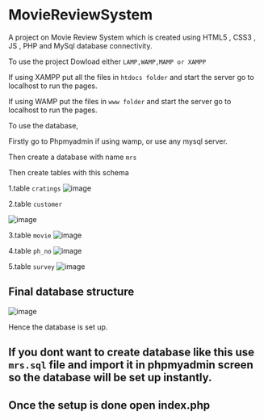 # MovieReviewSystem
A project on Movie Review System which is created using HTML5 , CSS3 , JS , PHP and MySql database connectivity.

To use the project Dowload either ```LAMP,WAMP,MAMP or XAMPP```

If using XAMPP put all the files in ````htdocs folder```` and start the server 
go to localhost to run the pages.

If using WAMP put the files in ```www folder``` and start the server
go to localhost to run the pages.

To use the database,

Firstly go to Phpmyadmin if using wamp, or use any mysql server.

Then create a database with name ```mrs``` 

Then create tables with this schema

1.table ```cratings```
![image](https://user-images.githubusercontent.com/42001739/86080873-8580a600-bab1-11ea-84c9-baef8242bd58.png)

2.table ```customer```

![image](https://user-images.githubusercontent.com/42001739/86080910-a0ebb100-bab1-11ea-94d7-849173bcb51f.png)


3.table ```movie```
![image](https://user-images.githubusercontent.com/42001739/86080956-c37dca00-bab1-11ea-8719-56c984912a36.png)

4.table ```ph_no```
![image](https://user-images.githubusercontent.com/42001739/86081015-e4deb600-bab1-11ea-807f-5573aa50096a.png)


5.table ```survey```
![image](https://user-images.githubusercontent.com/42001739/86081037-f0ca7800-bab1-11ea-8d40-9726761f7ed5.png)

## Final database structure
![image](https://user-images.githubusercontent.com/42001739/86081085-16578180-bab2-11ea-98a8-ff938ad14b92.png)

Hence the database is set up.

## If you dont want to create database like this use ```mrs.sql``` file and import it in phpmyadmin screen so the database will be set up instantly.


## Once the setup is done open index.php
